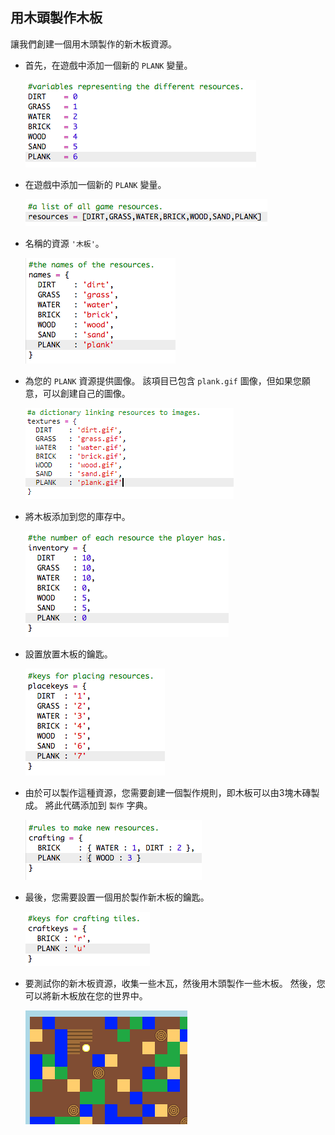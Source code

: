 ## 用木頭製作木板

讓我們創建一個用木頭製作的新木板資源。

+ 首先，在遊戲中添加一個新的 `PLANK` 變量。
    
    ![截圖](images/craft-plank-const.png)

+ 在遊戲中添加一個新的 `PLANK` 變量。
    
    ![截圖](images/craft-plank-resources.png)

+ 名稱的資源 `'木板'`。
    
    ![截圖](images/craft-plank-names.png)

+ 為您的 `PLANK` 資源提供圖像。 該項目已包含 `plank.gif` 圖像，但如果您願意，可以創建自己的圖像。
    
    ![截圖](images/craft-plank-textures.png)

+ 將木板添加到您的庫存中。
    
    ![截圖](images/craft-plank-inventory.png)

+ 設置放置木板的鑰匙。
    
    ![截圖](images/craft-plank-placekeys.png)

+ 由於可以製作這種資源，您需要創建一個製作規則，即木板可以由3塊木磚製成。 將此代碼添加到 `製作` 字典。
    
    ![截圖](images/craft-plank-crafting.png)

+ 最後，您需要設置一個用於製作新木板的鑰匙。
    
    ![截圖](images/craft-plank-craftkeys.png)

+ 要測試你的新木板資源，收集一些木瓦，然後用木頭製作一些木板。 然後，您可以將新木板放在您的世界中。
    
    ![截圖](images/craft-plank-test.png)